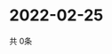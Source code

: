 # 2022-02-25
  共 0条

  <!-- BEGIN -->
  <!-- 最后更新时间Fri Feb 25 2022 04:07:07 GMT+0000 (Coordinated Universal Time) -->
  
  <!-- END -->
  
  